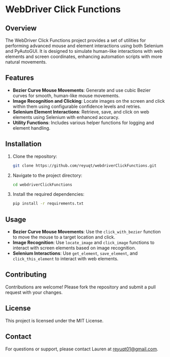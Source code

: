 # WebDriver Click Functions

## Overview
The WebDriver Click Functions project provides a set of utilities for performing advanced mouse and element interactions using both Selenium and PyAutoGUI. It is designed to simulate human-like interactions with web elements and screen coordinates, enhancing automation scripts with more natural movements.

## Features
- **Bezier Curve Mouse Movements**: Generate and use cubic Bezier curves for smooth, human-like mouse movements.
- **Image Recognition and Clicking**: Locate images on the screen and click within them using configurable confidence levels and retries.
- **Selenium Element Interactions**: Retrieve, save, and click on web elements using Selenium with enhanced accuracy.
- **Utility Functions**: Includes various helper functions for logging and element handling.

## Installation
1. Clone the repository:
   ```bash
   git clone https://github.com/reyuqt/webdriverClickFunctions.git
   ```
2. Navigate to the project directory:
   ```bash
   cd webdriverClickFunctions
   ```
3. Install the required dependencies:
   ```bash
   pip install -r requirements.txt
   ```

## Usage
- **Bezier Curve Mouse Movements**: Use the `click_with_bezier` function to move the mouse to a target location and click.
- **Image Recognition**: Use `locate_image` and `click_image` functions to interact with screen elements based on image recognition.
- **Selenium Interactions**: Use `get_element`, `save_element`, and `click_this_element` to interact with web elements.

## Contributing
Contributions are welcome! Please fork the repository and submit a pull request with your changes.

## License
This project is licensed under the MIT License.

## Contact
For questions or support, please contact Lauren at reyuqt01@gmail.com.
